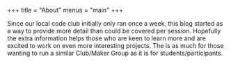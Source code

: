 +++
title = "About"
menus = "main"
+++

Since our local code club initially only ran once a week, this blog started as a way to provide more detail than could be covered per session.
Hopefully the extra information helps those who are keen to learn more and are excited to work on even more interesting projects.
The is as much for those wanting to run a similar Club/Maker Group as it is for students/participants.
